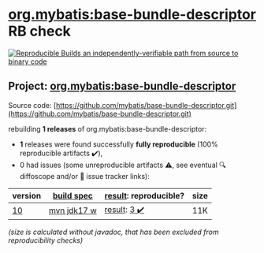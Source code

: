 [org.mybatis:base-bundle-descriptor](https://central.sonatype.com/artifact/org.mybatis/base-bundle-descriptor/versions) RB check
=======

[![Reproducible Builds](https://reproducible-builds.org/images/logos/rb.svg) an independently-verifiable path from source to binary code](https://reproducible-builds.org/)

## Project: [org.mybatis:base-bundle-descriptor](https://central.sonatype.com/artifact/org.mybatis/base-bundle-descriptor/versions)

Source code: [https://github.com/mybatis/base-bundle-descriptor.git](https://github.com/mybatis/base-bundle-descriptor.git)

rebuilding **1 releases** of org.mybatis:base-bundle-descriptor:
- **1** releases were found successfully **fully reproducible** (100% reproducible artifacts :heavy_check_mark:),
- 0 had issues (some unreproducible artifacts :warning:, see eventual :mag: diffoscope and/or :memo: issue tracker links):

| version | [build spec](/BUILDSPEC.md) | [result](https://reproducible-builds.org/docs/jvm/): reproducible? | size |
| -- | --------- | ------ | -- |
| [10](https://central.sonatype.com/artifact/org.mybatis/base-bundle-descriptor/10/pom) | [mvn jdk17 w](base-bundle-descriptor-10.buildspec) | [result](base-bundle-descriptor-10.buildinfo): [3 :heavy_check_mark: ](base-bundle-descriptor-10.buildcompare) | 11K |

<i>(size is calculated without javadoc, that has been excluded from reproducibility checks)</i>
